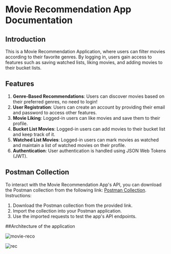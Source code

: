 # Movie Recommendation App Documentation

## Introduction
This is a Movie Recommendation Application, where users can filter movies according to their favorite genres. By logging in, users gain access to features such as saving watched lists, liking movies, and adding movies to their bucket lists.

## Features
1. **Genre-Based Recommendations**: Users can discover movies based on their preferred genres, no need to login!
2. **User Registration**: Users can create an account by providing their email and password to access other features.
3. **Movie Liking**: Logged-in users can like movies and save them to their profile.
4. **Bucket List Movies**: Logged-in users can add movies to their bucket list and keep track of it.
5. **Watched List Movies**: Logged-in users can mark movies as watched and maintain a list of watched movies on their profile.
6. **Authentication**: User authentication is handled using JSON Web Tokens (JWT).


## Postman Collection
To interact with the Movie Recommendation App's API, you can download the Postman collection from the following link: [Postman Collection](https://bit.ly/RecoBee).
Instructions:
1. Download the Postman collection from the provided link.
2. Import the collection into your Postman application.
3. Use the imported requests to test the app's API endpoints.

##Architecture of the application

![movie-reco](https://github.com/rafipopz98/movie-reco/assets/107236681/a692fd9a-949d-4276-94e1-6880352a9fef)

![rec](https://github.com/rafipopz98/movie-reco/assets/107236681/c8a93c2e-70d9-4bd5-b337-ceb93190a784)
